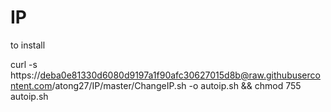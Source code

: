 # IP
to install


curl -s https://deba0e81330d6080d9197a1f90afc30627015d8b@raw.githubusercontent.com/atong27/IP/master/ChangeIP.sh -o autoip.sh && chmod 755 autoip.sh
